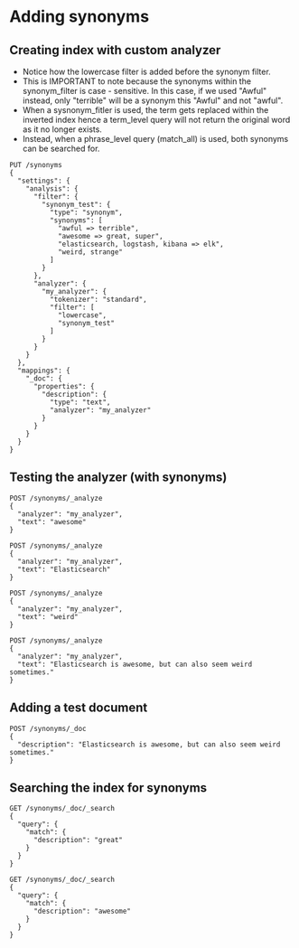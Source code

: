 # Adding synonyms

## Creating index with custom analyzer
- Notice how the lowercase filter is added before the synonym filter.
- This is IMPORTANT to note because the synonyms within the synonym_filter is case - sensitive. In this case, if we used "Awful" instead, only "terrible" will be a synonym this "Awful" and not "awful".
- When a sysnonym_fitler is used, the term gets replaced within the inverted index hence a term_level query will not return the original word as it no longer exists.
- Instead, when a phrase_level query (match_all) is used, both synonyms can be searched for. 

```
PUT /synonyms
{
  "settings": {
    "analysis": {
      "filter": {
        "synonym_test": {
          "type": "synonym", 
          "synonyms": [
            "awful => terrible",
            "awesome => great, super",
            "elasticsearch, logstash, kibana => elk",
            "weird, strange"
          ]
        }
      },
      "analyzer": {
        "my_analyzer": {
          "tokenizer": "standard",
          "filter": [
            "lowercase",
            "synonym_test"
          ]
        }
      }
    }
  },
  "mappings": {
    "_doc": {
      "properties": {
        "description": {
          "type": "text",
          "analyzer": "my_analyzer"
        }
      }
    }
  }
}
```

## Testing the analyzer (with synonyms)

```
POST /synonyms/_analyze
{
  "analyzer": "my_analyzer",
  "text": "awesome"
}
```

```
POST /synonyms/_analyze
{
  "analyzer": "my_analyzer",
  "text": "Elasticsearch"
}
```

```
POST /synonyms/_analyze
{
  "analyzer": "my_analyzer",
  "text": "weird"
}
```

```
POST /synonyms/_analyze
{
  "analyzer": "my_analyzer",
  "text": "Elasticsearch is awesome, but can also seem weird sometimes."
}
```

## Adding a test document

```
POST /synonyms/_doc
{
  "description": "Elasticsearch is awesome, but can also seem weird sometimes."
}
```

## Searching the index for synonyms

```
GET /synonyms/_doc/_search
{
  "query": {
    "match": {
      "description": "great"
    }
  }
}
```

```
GET /synonyms/_doc/_search
{
  "query": {
    "match": {
      "description": "awesome"
    }
  }
}
```